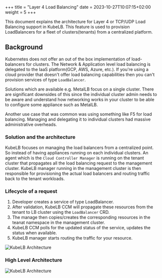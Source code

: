 +++
title = "Layer 4 Load Balancing"
date = 2023-10-27T10:07:15+02:00
weight = 5
+++

This document explains the architecture for Layer 4 or TCP/UDP Load Balancing support in KubeLB. This feature is used to provision LoadBalancers for a fleet of clusters(tenants) from a centralized platform.

## Background

Kubernetes does not offer an out of the box implementation of load-balancers for clusters. The Network & Application level load balancing is delegated to the IaaS platform(GCP, AWS, Azure, etc.). If you're using a cloud provider that doesn't offer load balancing capabilities then you can't provision services of type `LoadBalancer`.

Solutions which are available e.g. MetalLB focus on a single cluster. There are significant downsides of this since the individual cluster admin needs to be aware and understand how networking works in your cluster to be able to configure some appliance such as MetalLB.

Another use case that was common was using something like F5 for load balancing. Managing and delegating it to individual clusters had massive administrative overheads.

### Solution and the architecture

KubeLB focuses on managing the load balancers from a centralized point. So instead of having appliances running on each individual clusters. An agent which is the `Cloud Controller Manager` is running on the tenant cluster that propagates all the load balancing request to the management cluster. KubeLB manager running in the management cluster is then responsible for provisioning the actual load balancers and routing traffic back to the tenant workloads.

### Lifecycle of a request

1. Developer creates a service of type LoadBalancer.
2. After validation, KubeLB CCM will propagate these resources from the tenant to LB cluster using the `LoadBalancer` CRD.
3. The manage then copies/creates the corresponding resources in the teanat namespace in the management cluster.
4. KubeLB CCM polls for the updated status of the service, updates the status when available.
5. KubeLB manager starts routing the traffic for your resource.

<!-- TODO: Needs to be updated: Flow Diagram -->
![KubeLB Architecture](/img/kubelb/common/architecture.png "KubeLB Architecture")

### High Level Architecture

<!-- TODO: Needs to be updated: Architecture Diagram -->
![KubeLB Architecture](/img/kubelb/common/architecture.png "KubeLB Architecture")
